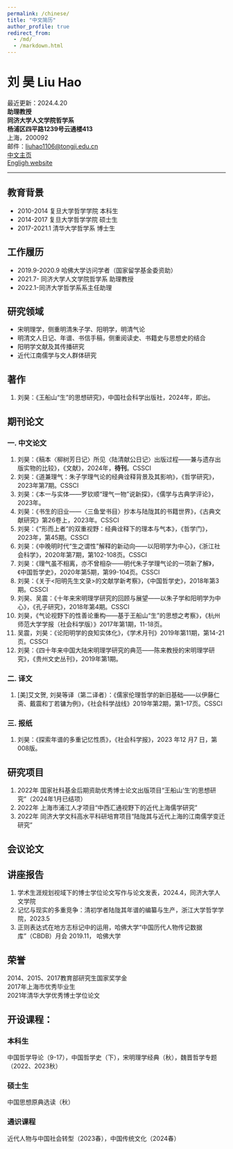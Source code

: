 ```yaml
---
permalink: /chinese/
title: "中文简历"
author_profile: true
redirect_from: 
  - /md/
  - /markdown.html
---
```


# 刘 昊 Liu Hao
最近更新：2024.4.20  
**助理教授**  
**同济大学人文学院哲学系**  
**杨浦区四平路1239号云通楼413**  
上海，200092  
邮件：liuhao1106@tongji.edu.cn    
[中文主页](https://faculty.tongji.edu.cn/liuhao12/zh_CN/index.htm)  
[Engligh website](https://fdliuhao1106.github.io/)

---

## 教育背景
* 2010-2014 复旦大学哲学学院 本科生  
* 2014-2017 复旦大学哲学学院 硕士生  
* 2017-2021.1 清华大学哲学系 博士生  
## 工作履历
* 2019.9-2020.9 哈佛大学访问学者（国家留学基金委资助）  
* 2021.7- 同济大学人文学院哲学系 助理教授  
* 2022.1-同济大学哲学系系主任助理  
## 研究领域
* 宋明理学，侧重明清朱子学、阳明学，明清气论
* 明清文人日记、年谱、书信手稿，侧重阅读史、书籍史与思想史的结合
* 阳明学文献及其传播研究
* 近代江南儒学与文人群体研究 
## 著作
1. 刘昊：《王船山“生”的思想研究》，中国社会科学出版社，2024年，即出。    
## 期刊论文
### 一. 中文论文
1. 刘昊：《稿本〈柳树芳日记〉所见〈陆清献公日记〉出版过程——兼与遗存出版实物的比较》，《文献》，2024年，**待刊**。CSSCI
2. 刘昊：《道兼理气：朱子学理气论的经典诠释背景及其影响》，《哲学研究》，2023年第7期。CSSCI
3. 刘昊：《本一与实体——罗钦顺“理气一物”说新探》，《儒学与古典学评论》，2023年。
4. 刘昊：《书生的旧业——〈三鱼堂书目〉抄本与陆陇其的书籍世界》，《古典文献研究》第26卷上，2023年。CSSCI
5. 刘昊：《“形而上者”的双重视野：经典诠释下的理本与气本》，《哲学门》，2023年，第45期。CSSCI
6. 刘昊：《中晚明时代“生之谓性”解释的新动向——以阳明学为中心》，《浙江社会科学》，2020年第7期，第102-108页。CSSCI
7. 刘昊：《理气虽不相离，亦不曾相杂——明代朱子学理气论的一项新了解》，《中国哲学史》，2020年第5期，第99-104页。CSSCI
8. 刘昊：《关于<阳明先生文录>的文献学新考察》，《中国哲学史》，2018年第3期。CSSCI
9. 刘昊、吴震：《十年来宋明理学研究的回顾与展望——以朱子学和阳明学为中心》，《孔子研究》，2018年第4期。CSSCI
10. 刘昊，《气论视野下的性善论重构——基于王船山“生”的思想之考察》，《杭州师范大学学报（社会科学版）》2017年第1期，11-18页。
11. 吴震，刘昊：《论阳明学的良知实体化》，《学术月刊》2019年第11期，第14-21页。CSSCI
12. 刘昊：《四十年来中国大陆宋明理学研究的典范——陈来教授的宋明理学研究》，《贵州文史丛刊》，2019年第1期。
### 二. 译文
1. [美]艾文贺, 刘昊等译（第二译者）：《儒家伦理哲学的新旧基础——以伊藤仁斋、戴震和丁若镛为例》，《社会科学战线》2019年第2期，第1–17页。CSSCI
### 三. 报纸
1. 刘昊：《探索年谱的多重记忆性质》，《社会科学报》，2023 年12 月7 日，第008版。  
## 研究项目
1. 2022年 国家社科基金后期资助优秀博士论文出版项目“王船山‘生’的思想研究”（2024年1月已结项）
2. 2022年 上海市浦江人才项目“中西汇通视野下的近代上海儒学研究”
3. 2022年 同济大学文科高水平科研培育项目“陆陇其与近代上海的江南儒学变迁研究”
## 会议论文
## 讲座报告
1. 学术生涯规划视域下的博士学位论文写作与论文发表，2024.4，同济大学人文学院  
2. 记忆与现实的多重竞争：清初学者陆陇其年谱的编纂与生产，浙江大学哲学学院，2023.5
3. 正则表达式在地方志标记中的运用，哈佛大学“中国历代人物传记数据库”（CBDB）月会	2019.11， 哈佛大学  
## 荣誉
2014、2015、2017教育部研究生国家奖学金  
2017年上海市优秀毕业生  
2021年清华大学优秀博士学位论文  
## 开设课程：
### 本科生
中国哲学导论（9-17），中国哲学史（下），宋明理学经典（秋），魏晋哲学专题（2022、2023秋）  
### 硕士生
中国思想原典选读（秋）  
### 通识课程
近代人物与中国社会转型（2023春），中国传统文化（2024春）



